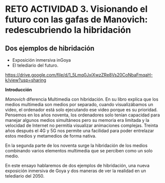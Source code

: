 
# RETO ACTIVIDAD 3. Visionando el futuro con las gafas de Manovich: redescubriendo la hibridación

## Dos ejemplos de hibridación ##

- Exposición inmersiva inGoya
- El telediario del futuro.
 
<https://drive.google.com/file/d/1_5Lmq0JxiXwzZRe8Vs20CoNbaFmqaH-k/view?usp=sharing>

**Introducción**

*Manovich* diferencia Multimedia con hibridación. En su libro explica que los medios multimedia son medios por separado, cuando visualizábamos un video, el ordenador está solo ejecutando ese video porque es su prioridad. Pensemos en los años noventa,  los ordenadores solo tenían capacidad para manejar algunos medios simultáneos pero su memoria era limitada y la velocidad de Internet no permitía visualizar animaciones complejas. Treinta años después el 4G y 5G nos permite una facilidad para poder entrelazar estos medios y  metamedios de forma nativa.

En la segunda parte de los noventa surge la hibridación de los medios combinando varios elementos multimedia que se perciben como un solo medio.

En este ensayo hablaremos de dos ejemplos de hibridación, una nueva exposición inmersiva de Goya y dos maneras de ver la realidad en un telediario del 2050.
